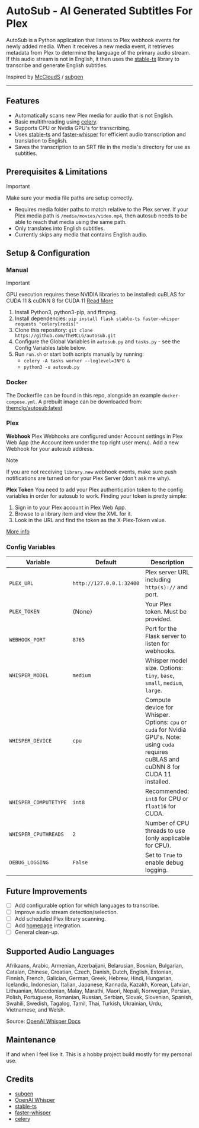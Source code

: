 # AutoSub - AI Generated Subtitles For Plex
AutoSub is a Python application that listens to Plex webhook events for newly added media. When it receives a new media event, it retrieves metadata from Plex to determine the language of the primary audio stream. If this audio stream is not in English, it then uses the [stable-ts](https://github.com/jianfch/stable-ts) library to transcribe and generate English subtitles.

Inspired by [McCloudS](https://github.com/McCloudS) / [subgen](https://github.com/McCloudS/subgen/tree/d3c0aa2b5b62ae08900dde5ce05dd30a4e806722) 

---
## Features
- Automatically scans new Plex media for audio that is not English.
- Basic multithreading using [celery](https://github.com/celery/celery).
- Supports CPU or Nvidia GPU's for transcribing.
- Uses [stable-ts](https://github.com/jianfch/stable-ts) and [faster-whisper](https://github.com/guillaumekln/faster-whisper) for efficient audio transcription and translation to English.
- Saves the transcription to an SRT file in the media's directory for use as subtitles.

## Prerequisites & Limitations
> [!IMPORTANT]
> Make sure your media file paths are setup correctly.
- Requires media folder paths to match relative to the Plex server.
If your Plex media path is `/media/movies/video.mp4`, then autosub needs to be able to reach that media using the same path.
- Only translates into English subtitles.
- Currently skips any media that contains English audio.

## Setup & Configuration

### Manual
> [!IMPORTANT]
> GPU execution requires these NVIDIA libraries to be installed: cuBLAS for CUDA 11 & cuDNN 8 for CUDA 11
> [Read More](https://github.com/guillaumekln/faster-whisper#gpu)
1. Install Python3, python3-pip, and ffmpeg.
2. Install dependencies: `pip install flask stable-ts faster-whisper requests "celery[redis]" `
3. Clone this repository: `git clone https://github.com/TheMCLG/autosub.git`
4. Configure the Global Variables in `autosub.py` and `tasks.py` - see the Config Variables table below.
5. Run `run.sh` or start both scripts manually by running:
   - `celery -A tasks worker --loglevel=INFO &`
   - `python3 -u autosub.py`

### Docker
The Dockerfile can be found in this repo, alongside an example `docker-compose.yml`.
A prebuilt image can be downloaded from: [themclg/autosub:latest](https://hub.docker.com/layers/themclg/autosub/latest/images/sha256-7595f100b774b3835ad02d05df27992b6bc70fbf10927c835e1d2a17907a05d4?context=repo)

### Plex 
**Webhook**
Plex Webhooks are configured under Account settings in Plex Web App (the Account item under the top right user menu).
Add a new Webhook for your autosub address.
> [!NOTE]
> If you are not receiving `library.new` webhook events, make sure push notifications are turned on for your Plex Server (don't ask me why).

**Plex Token**
You need to add your Plex authentication token to the config variables in order for autosub to work.
Finding your token is pretty simple:
1. Sign in to your Plex account in Plex Web App.
2. Browse to a library item and view the XML for it.
3. Look in the URL and find the token as the X-Plex-Token value.
 
[More info](https://support.plex.tv/articles/204059436-finding-an-authentication-token-x-plex-token/)


### Config Variables
| Variable           | Default                    | Description                                                |
|--------------------|----------------------------|------------------------------------------------------------|
| `PLEX_URL`         | `http://127.0.0.1:32400`    | Plex server URL including `http(s)://` and port.           |
| `PLEX_TOKEN`       | (None)                     | Your Plex token. Must be provided.                         |
| `WEBHOOK_PORT`     | `8765`                     | Port for the Flask server to listen for webhooks.         |
| `WHISPER_MODEL`    | `medium`                   | Whisper model size. Options: `tiny`, `base`, `small`, `medium`, `large`. |
| `WHISPER_DEVICE`   | `cpu`                      | Compute device for Whisper. Options: `cpu` or `cuda` for Nvidia GPU's. Note: using `cuda` requires cuBLAS and cuDNN 8 for CUDA 11 installed. |
| `WHISPER_COMPUTETYPE` | `int8`                   | Recommended: `int8` for CPU or `float16` for CUDA.         |
| `WHISPER_CPUTHREADS` | `2`                       | Number of CPU threads to use (only applicable for CPU).   |
| `DEBUG_LOGGING`    | `False`                    | Set to `True` to enable debug logging.                     |


## Future Improvements
- [ ] Add configurable option for which languages to transcribe.
- [ ] Improve audio stream detection/selection.
- [ ] Add scheduled Plex library scanning.
- [ ] Add [homepage](https://github.com/gethomepage/homepage) integration.
- [ ] General clean-up.

## Supported Audio Languages
Afrikaans, Arabic, Armenian, Azerbaijani, Belarusian, Bosnian, Bulgarian, Catalan, Chinese, Croatian, Czech, Danish, Dutch, English, Estonian, Finnish, French, Galician, German, Greek, Hebrew, Hindi, Hungarian, Icelandic, Indonesian, Italian, Japanese, Kannada, Kazakh, Korean, Latvian, Lithuanian, Macedonian, Malay, Marathi, Maori, Nepali, Norwegian, Persian, Polish, Portuguese, Romanian, Russian, Serbian, Slovak, Slovenian, Spanish, Swahili, Swedish, Tagalog, Tamil, Thai, Turkish, Ukrainian, Urdu, Vietnamese, and Welsh.

Source: [OpenAI Whisper Docs](https://platform.openai.com/docs/guides/speech-to-text/supported-languages)

## Maintenance
If and when I feel like it. This is a hobby project build mostly for my personal use.

## Credits
- [subgen](https://github.com/McCloudS/subgen/tree/d3c0aa2b5b62ae08900dde5ce05dd30a4e806722)
- [OpenAI Whisper](https://github.com/openai/whisper)
- [stable-ts](https://github.com/jianfch/stable-ts)
- [faster-whisper](https://github.com/guillaumekln/faster-whisper)
- [celery](https://github.com/celery/celery)
